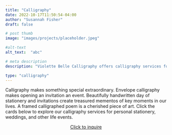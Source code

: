 ```yaml
---
title: "Calligraphy"
date: 2022-10-17T11:50:54-04:00
author: "Susannah Fisher"
draft: false

# post thumb
image: "images/projects/placeholder.jpeg"

#alt-text
alt_text:  "abc"

# meta description
description: "Violette Belle Calligraphy offers calligraphy services for personal stationery, weddings, and other life events."

type: "calligraphy"
---
```


Calligraphy makes something special extraordinary. Envelope calligraphy makes opening an invitation an event. Beautifully handwritten day of stationery and invitations create treasured mementos of key moments in our lives. A framed calligraphed poem is a cherished piece of art. Click the cards below to explore our calligraphy services for personal stationery, weddings, and other life events.

<center><a href="/contact" class="btn btn-outline-primary">Click to inquire</a></center>


